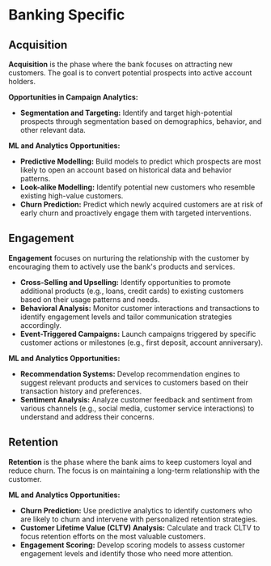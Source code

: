 # Banking Specific

## **Acquisition**

**Acquisition** is the phase where the bank focuses on attracting new customers. The goal is to convert potential prospects into active account holders.

**Opportunities in Campaign Analytics:**

- **Segmentation and Targeting:** Identify and target high-potential prospects through segmentation based on demographics, behavior, and other relevant data.

**ML and Analytics Opportunities:**

- **Predictive Modelling:** Build models to predict which prospects are most likely to open an account based on historical data and behavior patterns.
- **Look-alike Modelling:** Identify potential new customers who resemble existing high-value customers.
- **Churn Prediction:** Predict which newly acquired customers are at risk of early churn and proactively engage them with targeted interventions.

## **Engagement**

**Engagement** focuses on nurturing the relationship with the customer by encouraging them to actively use the bank's products and services.

- **Cross-Selling and Upselling:** Identify opportunities to promote additional products (e.g., loans, credit cards) to existing customers based on their usage patterns and needs.
- **Behavioral Analysis:** Monitor customer interactions and transactions to identify engagement levels and tailor communication strategies accordingly.
- **Event-Triggered Campaigns:** Launch campaigns triggered by specific customer actions or milestones (e.g., first deposit, account anniversary).

**ML and Analytics Opportunities:**

- **Recommendation Systems:** Develop recommendation engines to suggest relevant products and services to customers based on their transaction history and preferences.
- **Sentiment Analysis:** Analyze customer feedback and sentiment from various channels (e.g., social media, customer service interactions) to understand and address their concerns.

## **Retention**

**Retention** is the phase where the bank aims to keep customers loyal and reduce churn. The focus is on maintaining a long-term relationship with the customer.

**ML and Analytics Opportunities:**

- **Churn Prediction:** Use predictive analytics to identify customers who are likely to churn and intervene with personalized retention strategies.
- **Customer Lifetime Value (CLTV) Analysis:** Calculate and track CLTV to focus retention efforts on the most valuable customers.
- **Engagement Scoring:** Develop scoring models to assess customer engagement levels and identify those who need more attention.
